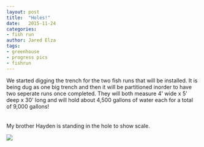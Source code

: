 ```yaml
---
layout: post
title:  "Holes!"
date:   2015-11-24
categories:
- fish run
author: Jared Elza
tags: 
- greenhouse
- progress pics
- fishrun
---
```




We started digging the trench for the two fish runs that will be installed. It is being dug as one big trench and then it will be partitioned inorder to have two seperate runs once completed. They will both measure 4' wide x 5' deep x 30' long and will hold about 4,500 gallons of water each for a total of 9,000 gallons! 
<br><br><br>
My brother Hayden is standing in the hole to show scale.

[![](http://i.imgur.com/uOSJdXQl.jpg)](http://i.imgur.com/uOSJdXQ.jpg)
